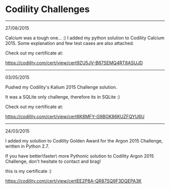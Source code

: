 # Codility Challenges
-----------------------------
27/08/2015

Calcium was a tough one... :)
I added my python solution to Codility Calcium 2015. Some explanation and few test cases are also attached.

Check out my certificate at:

https://codility.com/cert/view/cert9ZU5JV-B67SEMQ4RT8ASUJD

-----------------------------
03/05/2015

Pushed my Codility's Kalium 2015 Challenge solution.

It was a SQLite only challenge, therefore its in SQLite :)

Check out my certificate at:

https://codility.com/cert/view/cert6K8MFY-G9BGK86KUZFQYU6U

-----------------------------
24/03/2015

I added my solution to Codility Golden Award for the Argon 2015 Challenge, written in Python 2.7.

If you have better\faster\ more Pythonic solution to Codility Argon 2015 Challenge, don't hesitate to contact and brag!

this is my certificate :)

https://codility.com/cert/view/certEE2P8A-QR87SQ9F3DQEPA3K
